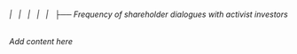 ###### |   |   |   |   |   ├── Frequency of shareholder dialogues with activist investors

*Add content here*